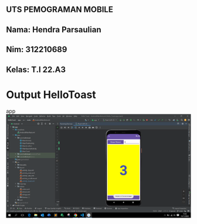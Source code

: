## UTS PEMOGRAMAN MOBILE
## Nama: Hendra Parsaulian
## Nim: 312210689
## Kelas: T.I 22.A3

# Output HelloToast
app
![gambar](https://github.com/Hendraparsaulian28/UTS-Pemograman-Mobile/blob/main/pm1.PNG)
